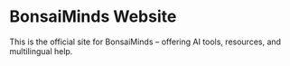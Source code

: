 # BonsaiMinds Website
This is the official site for BonsaiMinds – offering AI tools, resources, and multilingual help.